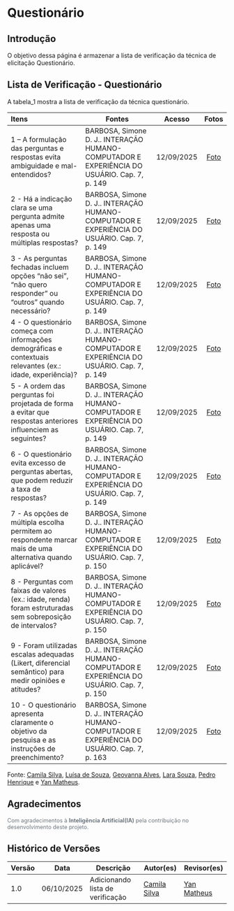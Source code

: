 # Questionário

## Introdução

O objetivo dessa página é armazenar a lista de verificação da técnica de elicitação Questionário.

## Lista de Verificação - Questionário

A tabela_1 mostra a lista de verificação da técnica questionário.

| Itens                                                                                                         | Fontes                                                                                      |   Acesso   |                Fotos                |
| :------------------------------------------------------------------------------------------------------------ | ------------------------------------------------------------------------------------------- | :--------: | :---------------------------------: |
| 1 – A formulação das perguntas e respostas evita ambiguidade e mal-entendidos?                                | BARBOSA, Simone D. J.. INTERAÇÃO HUMANO-COMPUTADOR E EXPERIÊNCIA DO USUÁRIO. Cap. 7, p. 149 | 12/09/2025 | [Foto](https://postimg.cc/jw9j7vZw) |
| 2 \- Há a indicação clara se uma pergunta admite apenas uma resposta ou múltiplas respostas?                  | BARBOSA, Simone D. J.. INTERAÇÃO HUMANO-COMPUTADOR E EXPERIÊNCIA DO USUÁRIO. Cap. 7, p. 149 | 12/09/2025 | [Foto](https://postimg.cc/SJ4htw2s) |
| 3 \- As perguntas fechadas incluem opções “não sei”, “não quero responder” ou “outros” quando necessário?     | BARBOSA, Simone D. J.. INTERAÇÃO HUMANO-COMPUTADOR E EXPERIÊNCIA DO USUÁRIO. Cap. 7, p. 149 | 12/09/2025 | [Foto](https://postimg.cc/JyDvhqDS) |
| 4 \- O questionário começa com informações demográficas e contextuais relevantes (ex.: idade, experiência)?   | BARBOSA, Simone D. J.. INTERAÇÃO HUMANO-COMPUTADOR E EXPERIÊNCIA DO USUÁRIO. Cap. 7, p. 149 | 12/09/2025 | [Foto](https://postimg.cc/21bNqmPy) |
| 5 \- A ordem das perguntas foi projetada de forma a evitar que respostas anteriores influenciem as seguintes? | BARBOSA, Simone D. J.. INTERAÇÃO HUMANO-COMPUTADOR E EXPERIÊNCIA DO USUÁRIO. Cap. 7, p. 149 | 12/09/2025 | [Foto](https://postimg.cc/YjnPQZNr) |
| 6 \- O questionário evita excesso de perguntas abertas, que podem reduzir a taxa de respostas?                | BARBOSA, Simone D. J.. INTERAÇÃO HUMANO-COMPUTADOR E EXPERIÊNCIA DO USUÁRIO. Cap. 7, p. 149 | 12/09/2025 | [Foto](https://postimg.cc/8FN42mBg) |
| 7 \- As opções de múltipla escolha permitem ao respondente marcar mais de uma alternativa quando aplicável?   | BARBOSA, Simone D. J.. INTERAÇÃO HUMANO-COMPUTADOR E EXPERIÊNCIA DO USUÁRIO. Cap. 7, p. 150 | 12/09/2025 | [Foto](https://postimg.cc/zb9grJmM) |
| 8 \- Perguntas com faixas de valores (ex.: idade, renda) foram estruturadas sem sobreposição de intervalos?   | BARBOSA, Simone D. J.. INTERAÇÃO HUMANO-COMPUTADOR E EXPERIÊNCIA DO USUÁRIO. Cap. 7, p. 150 | 12/09/2025 | [Foto](https://postimg.cc/JsvDJr0P) |
| 9 \- Foram utilizadas escalas adequadas (Likert, diferencial semântico) para medir opiniões e atitudes?       | BARBOSA, Simone D. J.. INTERAÇÃO HUMANO-COMPUTADOR E EXPERIÊNCIA DO USUÁRIO. Cap. 7, p. 150 | 12/09/2025 | [Foto](https://postimg.cc/XZ6N4pp0) |
| 10 \- O questionário apresenta claramente o objetivo da pesquisa e as instruções de preenchimento?            | BARBOSA, Simone D. J.. INTERAÇÃO HUMANO-COMPUTADOR E EXPERIÊNCIA DO USUÁRIO. Cap. 7, p. 163 | 12/09/2025 | [Foto](https://postimg.cc/DJjKJZfR) |

Fonte: [Camila Silva](https://github.com/CamilaSilvaC), [Luísa de Souza](https://github.com/luisa12ll), [Geovanna Alves](https://github.com/GeovannaUmbelino), [Lara Souza](https://github.com/mel14-hub), [Pedro Henrique](https://github.com/pedrohpsantos) e [Yan Matheus](https://github.com/Yanmatheus0812).

## Agradecimentos

<div style="text-align:left; font-size:0.9em; color:#6c757d; margin-top:1em;">
  Com agradecimentos à <b>Inteligência Artificial(IA)</b> pela contribuição no desenvolvimento deste projeto.
</div>



## Histórico de Versões

| Versão | Data       | Descrição                        | Autor(es)                                       | Revisor(es)                                      |
| ------ | ---------- | -------------------------------- | ----------------------------------------------- | ------------------------------------------------ |
| 1.0    | 06/10/2025 | Adicionando lista de verificação | [Camila Silva](https://github.com/CamilaSilvaC) | [Yan Matheus](https://github.com/Yanmatheus0812) |
